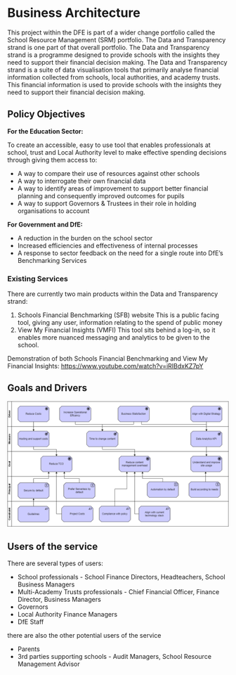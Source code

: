 ﻿# Business Architecture

This project within the DFE is part of a wider change portfolio called the School Resource Management (SRM) portfolio. The Data and Transparency strand is one part of that overall portfolio. The Data and Transparency strand is a programme designed to provide schools with the insights they need to support their financial decision making. The Data and Transparency strand is a suite of data visualisation tools that primarily analyse financial information collected from schools, local authorities, and academy trusts. This financial information is used to provide schools with the insights they need to support their financial decision making.

## Policy Objectives

**For the Education Sector:**

To create an accessible, easy to use tool that enables professionals at school, trust and Local Authority level to make effective spending decisions through giving them access to:

* A way to compare their use of resources against other schools
* A way to interrogate their own financial data 
* A way to identify areas of improvement to support better financial planning and consequently improved outcomes for pupils 
* A way to support Governors & Trustees in their role in holding organisations to account 

**For Government and DfE:**

* A reduction in the burden on the school sector
* Increased efficiencies and effectiveness of internal processes 
* A response to sector feedback on the need for a single route into DfE’s Benchmarking Services

### Existing Services

There are currently two main products within the Data and Transparency strand:

1.	Schools Financial Benchmarking (SFB) website 
This is a public facing tool, giving any user, information relating to the spend of public money
2.	View My Financial Insights (VMFI) 
This tool sits behind a log-in, so it enables more nuanced messaging and analytics to be given to the school. 

Demonstration of both Schools Financial Benchmarking and View My Financial Insights:
https://www.youtube.com/watch?v=iRIBdxKZ7pY

## Goals and Drivers 

![Goals and Drivers](images/Goals-and-Drivers.png)

## Users of the service

There are several types of users: 

* School professionals - School Finance Directors, Headteachers, School Business Managers
* Multi-Academy Trusts professionals - Chief Financial Officer, Finance Director, Business Managers
* Governors
* Local Authority Finance Managers
* DfE Staff

there are also the other potential users of the service

* Parents
* 3rd parties supporting schools - Audit Managers, School Resource Management Advisor

